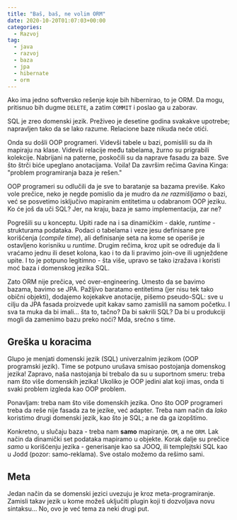 ```yaml
---
title: "Baš, baš, ne volim ORM"
date: 2020-10-20T01:07:03+00:00
categories:
  - Razvoj
tag:
  - java
  - razvoj
  - baza
  - jpa
  - hibernate
  - orm
---
```


Ako ima jedno softversko rešenje koje bih hibernirao, to je ORM. Da mogu, pritisnuo bih dugme `DELETE`, a zatim `COMMIT` i poslao ga u zaborav.

<!--more-->

SQL je zreo domenski jezik. Preživeo je desetine godina svakakve upotrebe; napravljen tako da se lako razume. Relacione baze nikuda neće otići.

Onda su došli OOP programeri. Videvši tabele u bazi, pomislili su da ih mapiraju na klase. Videvši relacije među tabelama, žurno su prigrabili kolekcije. Nabrijani na paterne, poskočili su da naprave fasadu za baze. Sve što štrči biće upeglano anotacijama. Voila! Da završim rečima Gavina Kinga: "problem programiranja baza je rešen."

OOP programeri su odlučili da je sve to baratanje sa bazama previše. Kako vole prečice, neko je negde pomislio da je mudro da _ne razmišljamo_ o bazi, već se posvetimo isključivo mapiranim entitetima u odabranom OOP jeziku. Ko će još da uči SQL? Jer, na kraju, baza je samo implementacija, zar ne?

Pogrešili su u konceptu. Upiti rade na i sa dinamičkim - dakle, _runtime_ - strukturama podataka. Podaci o tabelama i veze jesu definisane pre korišćenja (_compile time_), ali definisanje seta na kome se operiše je ostavljeno korisniku u _runtime_. Drugim rečima, kroz upit se određuje da li vraćamo jednu ili deset kolona, kao i to da li pravimo join-ove ili ugnježdene upite. I to je potpuno legitimno - šta više, upravo se tako izražava i koristi moć baza i domenskog jezika SQL.

Zato ORM nije prečica, već over-engineering. Umesto da se bavimo bazama, bavimo se JPA. Pažljivo baratamo entitetima (jer nisu tek tako obični objekti), dodajemo kojekakve anotacije, pišemo pseudo-SQL: sve u cilju da JPA fasada proizvede upit kakav samo zamislili na samom početku. I sva ta muka da bi imali... šta to, tačno? Da bi sakrili SQL? Da bi u produkciji mogli da zamenimo bazu preko noći? Mda, srećno s time.

## Greška u koracima

Glupo je menjati domenski jezik (SQL) univerzalnim jezikom (OOP programski jezik). Time se potpuno urušava smisao postojanja domenskog jezika! Zapravo, naša nastojanja bi trebalo da su u suportnom smeru: treba nam što više domenskih jezika! Ukoliko je OOP jedini alat koji imas, onda ti svaki problem izgleda kao OOP problem.

Ponavljam: treba nam što više domenskih jezika. Ono što OOP programeri treba da reše nije fasada za te jezike, već adapter. Treba nam način da _lako_ koristimo drugi domenski jezik, kao što je SQL; a ne da ga izopštimo.

Konkretno, u slučaju baza - treba nam **samo** mapiranje. `OM`, a ne `ORM`. Lak način da dinamički set podataka mapiramo u objekte. Korak dalje su prečice _samo_ u korišćenju jezika - generisanje kao sa JOOQ, ili templejtski SQL kao u Jodd (pozor: samo-reklama). Sve ostalo možemo da rešimo sami.

## Meta

Jedan način da se domenski jezici uvezuju je kroz meta-programiranje. Zamisli takav jezik u kome možeš uključiti plugin koji ti dozvoljava novu sintaksu... No, ovo je već tema za neki drugi put.
